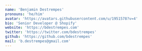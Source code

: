```yaml
---
name: 'Benjamin Destrempes'
pronouns: 'he/him'
avatar: 'https://avatars.githubusercontent.com/u/1951578?v=4'
bio: 'Senior Developer @ Shopify'
website: 'https://bdestrempes.com'
twitter: 'https://twitter.com/bdestrempes'
github: 'https://github.com/bdestrempes'
mail: 'b.destrempes@gmail.com'
---
```

